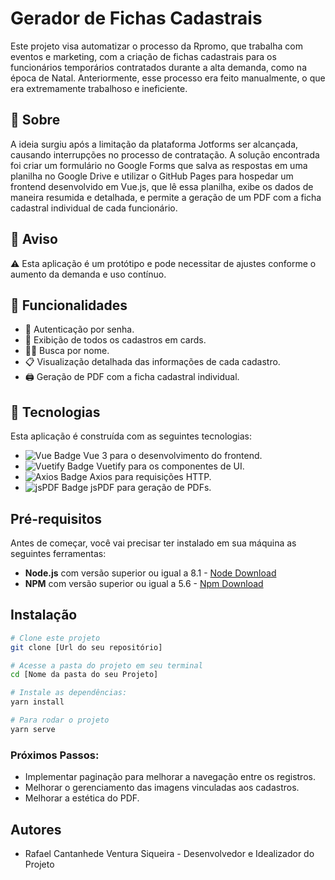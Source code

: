 # Gerador de Fichas Cadastrais

Este projeto visa automatizar o processo da Rpromo, que trabalha com eventos e marketing, com a criação de fichas cadastrais para os funcionários temporários contratados durante a alta demanda, como na época de Natal. Anteriormente, esse processo era feito manualmente, o que era extremamente trabalhoso e ineficiente.

## 📜 Sobre

A ideia surgiu após a limitação da plataforma Jotforms ser alcançada, causando interrupções no processo de contratação. A solução encontrada foi criar um formulário no Google Forms que salva as respostas em uma planilha no Google Drive e utilizar o GitHub Pages para hospedar um frontend desenvolvido em Vue.js, que lê essa planilha, exibe os dados de maneira resumida e detalhada, e permite a geração de um PDF com a ficha cadastral individual de cada funcionário.

## 🚧 Aviso

:warning: Esta aplicação é um protótipo e pode necessitar de ajustes conforme o aumento da demanda e uso contínuo.

## 🚀 Funcionalidades

- 📝 Autenticação por senha.
- 📄 Exibição de todos os cadastros em cards.
- 🕵️‍♀️ Busca por nome.
- 📋 Visualização detalhada das informações de cada cadastro.
- 🖨️ Geração de PDF com a ficha cadastral individual.

## 🔧 Tecnologias

Esta aplicação é construída com as seguintes tecnologias:

- ![Vue Badge](https://img.shields.io/badge/Vue.js-4FC08D?style=for-the-badge&logo=vuedotjs&logoColor=white) Vue 3 para o desenvolvimento do frontend.
- ![Vuetify Badge](https://img.shields.io/badge/Vuetify-1867C0?style=for-the-badge&logo=vuetify&logoColor=white) Vuetify para os componentes de UI.
- ![Axios Badge](https://img.shields.io/badge/Axios-5A29E4?style=for-the-badge&logo=axios&logoColor=white) Axios para requisições HTTP.
- ![jsPDF Badge](https://img.shields.io/badge/jsPDF-FF0000?style=for-the-badge&logo=jsPDF&logoColor=white) jsPDF para geração de PDFs.

## Pré-requisitos

Antes de começar, você vai precisar ter instalado em sua máquina as seguintes ferramentas:

- **Node.js** com versão superior ou igual a 8.1 - [Node Download](https://nodejs.org/pt-br/download/)
- **NPM** com versão superior ou igual a 5.6 - [Npm Download](https://www.npmjs.com/package/download)

## Instalação

```bash
# Clone este projeto 
git clone [Url do seu repositório]

# Acesse a pasta do projeto em seu terminal
cd [Nome da pasta do seu Projeto]

# Instale as dependências:
yarn install

# Para rodar o projeto
yarn serve
```

### Próximos Passos:

- Implementar paginação para melhorar a navegação entre os registros.
- Melhorar o gerenciamento das imagens vinculadas aos cadastros.
- Melhorar a estética do PDF.

## Autores
-  Rafael Cantanhede Ventura Siqueira - Desenvolvedor e Idealizador do Projeto 

